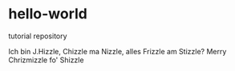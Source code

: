 # hello-world
tutorial repository

Ich bin J.Hizzle, Chizzle ma Nizzle, alles Frizzle am Stizzle? Merry Chrizmizzle fo' Shizzle
